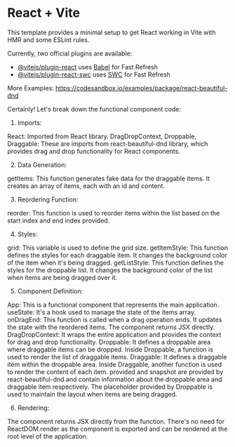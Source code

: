 # React + Vite

This template provides a minimal setup to get React working in Vite with HMR and some ESLint rules.

Currently, two official plugins are available:

- [@vitejs/plugin-react](https://github.com/vitejs/vite-plugin-react/blob/main/packages/plugin-react/README.md) uses [Babel](https://babeljs.io/) for Fast Refresh
- [@vitejs/plugin-react-swc](https://github.com/vitejs/vite-plugin-react-swc) uses [SWC](https://swc.rs/) for Fast Refresh


More Examples: https://codesandbox.io/examples/package/react-beautiful-dnd

Certainly! Let's break down the functional component code:

1. Imports:

React: Imported from React library.
DragDropContext, Droppable, Draggable: These are imports from react-beautiful-dnd library, which provides drag and drop functionality for React components.

2. Data Generation:

getItems: This function generates fake data for the draggable items. It creates an array of items, each with an id and content.

3. Reordering Function:

reorder: This function is used to reorder items within the list based on the start index and end index provided.

4. Styles:

grid: This variable is used to define the grid size.
getItemStyle: This function defines the styles for each draggable item. It changes the background color of the item when it's being dragged.
getListStyle: This function defines the styles for the droppable list. It changes the background color of the list when items are being dragged over it.

5. Component Definition:

App: This is a functional component that represents the main application.
useState: It's a hook used to manage the state of the items array.
onDragEnd: This function is called when a drag operation ends. It updates the state with the reordered items.
The component returns JSX directly.
DragDropContext: It wraps the entire application and provides the context for drag and drop functionality.
Droppable: It defines a droppable area where draggable items can be dropped.
Inside Droppable, a function is used to render the list of draggable items.
Draggable: It defines a draggable item within the droppable area.
Inside Draggable, another function is used to render the content of each item.
provided and snapshot are provided by react-beautiful-dnd and contain information about the droppable area and draggable item respectively.
The placeholder provided by Droppable is used to maintain the layout when items are being dragged.

6. Rendering:

The component returns JSX directly from the function.
There's no need for ReactDOM.render as the component is exported and can be rendered at the root level of the application.